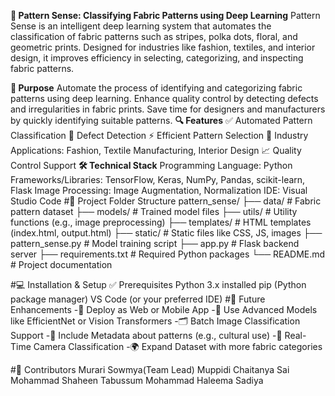 **🧵 Pattern Sense: Classifying Fabric Patterns using Deep Learning**
Pattern Sense is an intelligent deep learning system that automates the classification of fabric patterns such as stripes, polka dots, floral, and geometric prints. Designed for industries like fashion, textiles, and interior design, it improves efficiency in selecting, categorizing, and inspecting fabric patterns.

**🎯 Purpose**
Automate the process of identifying and categorizing fabric patterns using deep learning.
Enhance quality control by detecting defects and irregularities in fabric prints.
Save time for designers and manufacturers by quickly identifying suitable patterns.
**🔍 Features**
✅ Automated Pattern Classification
🧪 Defect Detection
⚡ Efficient Pattern Selection
🧵 Industry Applications: Fashion, Textile Manufacturing, Interior Design
📈 Quality Control Support
**🛠 Technical Stack**
Programming Language: Python
Frameworks/Libraries: TensorFlow, Keras, NumPy, Pandas, scikit-learn, Flask
Image Processing: Image Augmentation, Normalization
IDE: Visual Studio Code
#📁 Project Folder Structure
pattern_sense/ ├── data/ # Fabric pattern dataset ├── models/ # Trained model files ├── utils/ # Utility functions (e.g., image preprocessing) ├── templates/ # HTML templates (index.html, output.html) ├── static/ # Static files like CSS, JS, images ├── pattern_sense.py # Model training script ├── app.py # Flask backend server ├── requirements.txt # Required Python packages └── README.md # Project documentation

#💻 Installation & Setup
✅ Prerequisites
Python 3.x installed
pip (Python package manager)
VS Code (or your preferred IDE)
#🔮 Future Enhancements
-📱 Deploy as Web or Mobile App -🧠 Use Advanced Models like EfficientNet or Vision Transformers -🗂️ Batch Image Classification Support -🧵 Include Metadata about patterns (e.g., cultural use) -📸 Real-Time Camera Classification -🌍 Expand Dataset with more fabric categories

#🤝 Contributors
Murari Sowmya(Team Lead) Muppidi Chaitanya Sai Mohammad Shaheen Tabussum Mohammad Haleema Sadiya
